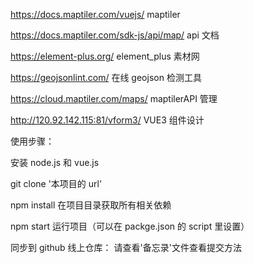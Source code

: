 <!--
 * @Author: KikoStar123 842544563@outlook.com
 * @Date: 2024-02-29 21:47:30
 * @LastEditors: KikoStar123 842544563@outlook.com
 * @LastEditTime: 2024-02-29 22:30:28
 * @FilePath: \webgis_vue\webgis_srtp\README.md
 * @Description: 这是默认设置,请设置`customMade`, 打开koroFileHeader查看配置 进行设置: https://github.com/OBKoro1/koro1FileHeader/wiki/%E9%85%8D%E7%BD%AE
-->


https://docs.maptiler.com/vuejs/ maptiler

https://docs.maptiler.com/sdk-js/api/map/ api 文档

https://element-plus.org/ element_plus 素材网

https://geojsonlint.com/ 在线 geojson 检测工具

https://cloud.maptiler.com/maps/ maptilerAPI 管理

http://120.92.142.115:81/vform3/ VUE3 组件设计


使用步骤：

安装 node.js 和 vue.js

git clone '本项目的 url'

npm install 在项目目录获取所有相关依赖

npm start 运行项目（可以在 packge.json 的 script 里设置）


同步到 github 线上仓库：
请查看'备忘录'文件查看提交方法
